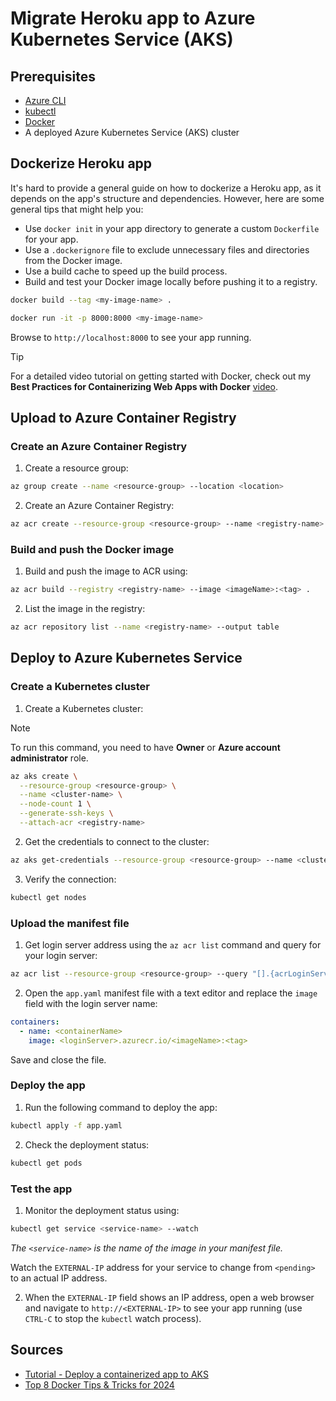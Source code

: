 # Migrate Heroku app to Azure Kubernetes Service (AKS)

## Prerequisites

- [Azure CLI](https://docs.microsoft.com/en-us/cli/azure/install-azure-cli)
- [kubectl](https://kubernetes.io/docs/tasks/tools/install-kubectl/)
- [Docker](https://docs.docker.com/get-docker/)
- A deployed Azure Kubernetes Service (AKS) cluster

## Dockerize Heroku app

It's hard to provide a general guide on how to dockerize a Heroku app, as it depends on the app's structure and dependencies. However, here are some general tips that might help you:

- Use `docker init` in your app directory to generate a custom `Dockerfile` for your app.
- Use a `.dockerignore` file to exclude unnecessary files and directories from the Docker image.
- Use a build cache to speed up the build process.
- Build and test your Docker image locally before pushing it to a registry.

```bash
docker build --tag <my-image-name> .
```

```bash
docker run -it -p 8000:8000 <my-image-name>
```

Browse to `http://localhost:8000` to see your app running.

> [!TIP]
> For a detailed video tutorial on getting started with Docker, check out my **Best Practices for Containerizing Web Apps with Docker** [video](https://www.youtube.com/watch?v=1Guuaf5JTr0).

## Upload to Azure Container Registry

### Create an Azure Container Registry

1. Create a resource group:

```bash
az group create --name <resource-group> --location <location>
```

2. Create an Azure Container Registry:

```bash
az acr create --resource-group <resource-group> --name <registry-name> --sku Basic
```

### Build and push the Docker image

1. Build and push the image to ACR using:

```bash
az acr build --registry <registry-name> --image <imageName>:<tag> .
```

2. List the image in the registry:

```bash
az acr repository list --name <registry-name> --output table
```

## Deploy to Azure Kubernetes Service

### Create a Kubernetes cluster

1. Create a Kubernetes cluster:

> [!NOTE]
> To run this command, you need to have **Owner** or **Azure account administrator** role.

```bash
az aks create \
  --resource-group <resource-group> \
  --name <cluster-name> \
  --node-count 1 \
  --generate-ssh-keys \
  --attach-acr <registry-name>
```

2. Get the credentials to connect to the cluster:

```bash
az aks get-credentials --resource-group <resource-group> --name <cluster-name>
```

3. Verify the connection:

```bash
kubectl get nodes
```

### Upload the manifest file

1. Get login server address using the `az acr list` command and query for your login server:

```bash
az acr list --resource-group <resource-group> --query "[].{acrLoginServer:loginServer}" --output table
```

2. Open the `app.yaml` manifest file with a text editor and replace the `image` field with the login server name:

```yaml
containers:
  - name: <containerName>
    image: <loginServer>.azurecr.io/<imageName>:<tag>
```

Save and close the file.

### Deploy the app

1. Run the following command to deploy the app:

```bash
kubectl apply -f app.yaml
```

2. Check the deployment status:

```bash
kubectl get pods
```

### Test the app

1. Monitor the deployment status using:

```bash
kubectl get service <service-name> --watch
```

_The `<service-name>` is the name of the image in your manifest file._

Watch the `EXTERNAL-IP` address for your service to change from `<pending>` to an actual IP address.

2. When the `EXTERNAL-IP` field shows an IP address, open a web browser and navigate to `http://<EXTERNAL-IP>` to see your app running (use `CTRL-C` to stop the `kubectl` watch process).

## Sources

- [Tutorial - Deploy a containerized app to AKS](https://learn.microsoft.com/en-us/azure/aks/tutorial-kubernetes-prepare-app?tabs=azure-cli)
- [Top 8 Docker Tips & Tricks for 2024](https://www.docker.com/blog/8-top-docker-tips-tricks-for-2024/)
